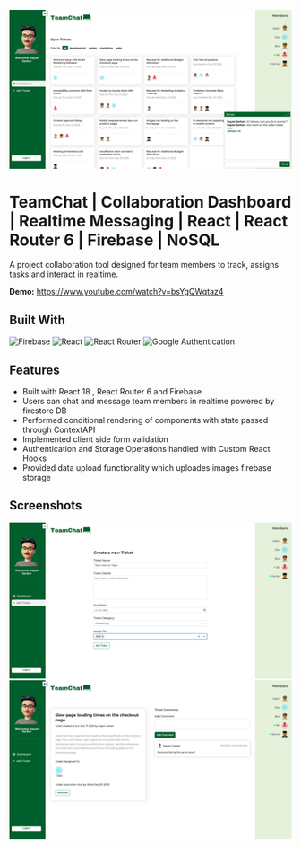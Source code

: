 ![Screenshot](./screenshots/image-1.png)

# TeamChat | Collaboration Dashboard | Realtime Messaging | React | React Router 6 | Firebase | NoSQL

A project collaboration tool designed for team members to track, assigns tasks and interact in realtime.

<b>Demo:</b> https://www.youtube.com/watch?v=bsYgQWqtaz4

## Built With
![Firebase](https://img.shields.io/badge/Firebase-039BE5?style=for-the-badge&logo=Firebase&logoColor=white) ![React](https://img.shields.io/badge/react-%2320232a.svg?style=for-the-badge&logo=react&logoColor=%2361DAFB) ![React Router](https://img.shields.io/badge/React_Router-CA4245?style=for-the-badge&logo=react-router&logoColor=white) ![Google Authentication](https://img.shields.io/badge/google-4285F4?style=for-the-badge&logo=google&logoColor=white)

## Features
- Built with React 18 , React Router 6 and Firebase
- Users can chat and message team members in realtime powered by firestore DB
- Performed conditional rendering of components with state passed through ContextAPI
- Implemented client side form validation
- Authentication and Storage Operations handled with Custom React Hooks
- Provided data upload functionality which uploades images firebase storage

## Screenshots
![Desktop Screenshot](./screenshots/image-2.png)
![Desktop Screenshot](./screenshots/image-3.png)


